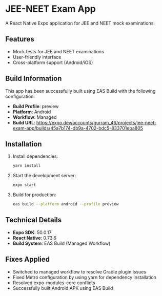 # JEE-NEET Exam App

A React Native Expo application for JEE and NEET mock examinations.

## Features

- Mock tests for JEE and NEET examinations
- User-friendly interface
- Cross-platform support (Android/iOS)

## Build Information

This app has been successfully built using EAS Build with the following configuration:

- **Build Profile**: preview
- **Platform**: Android
- **Workflow**: Managed
- **Build URL**: https://expo.dev/accounts/gurram_46/projects/jee-neet-exam-app/builds/45a7b174-db9a-4702-bdc5-833701eba805

## Installation

1. Install dependencies:
   ```bash
   yarn install
   ```

2. Start the development server:
   ```bash
   expo start
   ```

3. Build for production:
   ```bash
   eas build --platform android --profile preview
   ```

## Technical Details

- **Expo SDK**: 50.0.17
- **React Native**: 0.73.6
- **Build System**: EAS Build (Managed Workflow)

## Fixes Applied

- Switched to managed workflow to resolve Gradle plugin issues
- Fixed Metro configuration by using yarn for dependency installation
- Resolved expo-modules-core conflicts
- Successfully built Android APK using EAS Build